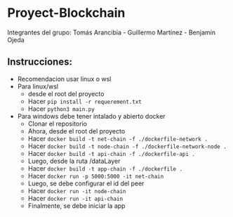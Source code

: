 # Proyect-Blockchain
Integrantes del grupo: Tomás Arancibia - Guillermo Martínez - Benjamín Ojeda

## Instrucciones:
* Recomendacion usar linux o wsl
* Para linux/wsl
  * desde el root del proyecto
  * Hacer ``` pip install -r requerement.txt  ``` 
  * Hacer ``` python3 main.py  ```
* Para windows debe tener intalado y abierto docker
  * Clonar el repositorio
  * Ahora, desde el root del proyecto
  * Hacer ```docker build -t net-chain -f ./dockerfile-network .```
  * Hacer ```docker build -t node-chain -f ./dockerfile-network-node . ```
  * Hacer ```docker build -t api-chain -f ./dockerfile-api . ```
  * Luego, desde la ruta /dataLayer
  * Hacer ```docker build -t app-chain -f ./dockerfile . ```
  * Hacer ```docker run -p 5000:5000 -it net-chain ```
  * Luego, se debe configurar el id del peer
  * Hacer ```docker run -it node-chain ```
  * Hacer ```docker run -it api-chain ```
  * Finalmente, se debe iniciar la app

